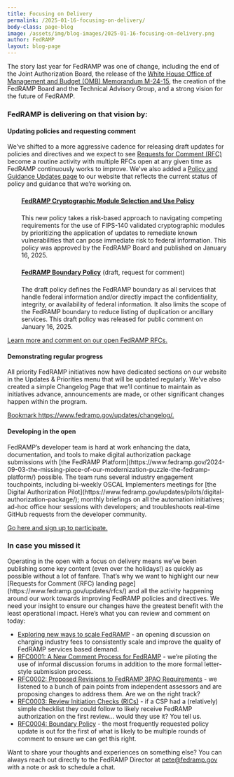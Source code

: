 ```yaml
---
title: Focusing on Delivery 
permalink: /2025-01-16-focusing-on-delivery/
body-class: page-blog
image: /assets/img/blog-images/2025-01-16-focusing-on-delivery.png
author: FedRAMP
layout: blog-page
---
```


The story last year for FedRAMP was one of change, including the end of the Joint Authorization Board, the release of the [White House Office of Management and Budget (OMB) Memorandum M-24-15](https://www.fedramp.gov/2024-07-26-the-next-phase-of-fedramp/), the creation of the FedRAMP Board and the Technical Advisory Group, and a strong vision for the future of FedRAMP.

<h3>FedRAMP is delivering on that vision by:</h3>

<h4>Updating policies and requesting comment</h4> 

We’ve shifted to a more aggressive cadence for releasing draft updates for policies and directives and we expect to see [Requests for Comment (RFC)](https://www.fedramp.gov/rfcs) become a routine activity with multiple RFCs open at any given time as FedRAMP continuously works to improve. We’ve also added a [Policy and Guidance Updates page](https://www.fedramp.gov/updates/policy-and-guidance/) to our website that reflects the current status of policy and guidance that we’re working on.

<p style="margin-top: 22px; margin-bottom: 0rem; padding-left:32px;">
<b><a href="https://www.fedramp.gov/updates/docs/cryptographic-module/" target="_blank" rel="noopener noreferrer">FedRAMP Cryptographic Module Selection and Use Policy</a></b></p>
<p style="margin-top: 22px; margin-bottom: 0rem; padding-left:32px;">This new policy takes a risk-based approach to navigating competing requirements for the use of FIPS-140 validated cryptographic modules by prioritizing the application of updates to remediate known vulnerabilities that can pose immediate risk to federal information. This policy was approved by the FedRAMP Board and published on January 16, 2025.</p>

<p style="margin-top: 22px; margin-bottom: 0rem; padding-left:32px;">
<b><a href="https://www.fedramp.gov/updates/rfcs/0004" target="_blank" rel="noopener noreferrer">FedRAMP Boundary Policy</a></b> (draft, request for comment)</p>
<p style="margin-top: 22px; margin-bottom: 0rem; padding-left:32px;">The draft policy defines the FedRAMP boundary as all services that handle federal information and/or directly impact the confidentiality, integrity, or availability of federal information. It also limits the scope of the FedRAMP boundary to reduce listing of duplication or ancillary services. This draft policy was released for public comment on January 16, 2025.</p> 

<p><a class="auth-resources-download1"  href="https://www.fedramp.gov/updates/rfcs/" target="_blank">Learn more and comment on our open FedRAMP RFCs.</a></p>

<h4>Demonstrating regular progress</h4> All priority FedRAMP initiatives now have dedicated sections on our website in the Updates & Priorities menu that will be updated regularly. We’ve also created a simple Changelog Page that we’ll continue to maintain as initiatives advance, announcements are made, or other significant changes happen within the program. 

<p><a class="auth-resources-download1"  href="https://www.fedramp.gov/updates/changelog/" target="_blank">Bookmark https://www.fedramp.gov/updates/changelog/.</a></p>

<h4>Developing in the open</h4> FedRAMP’s developer team is hard at work enhancing the data, documentation, and tools to make digital authorization package submissions with [the FedRAMP Platform](https://www.fedramp.gov/2024-09-03-the-missing-piece-of-our-modernization-puzzle-the-fedramp-platform/) possible. The team runs several industry engagement touchpoints, including bi-weekly OSCAL Implementers meetings for [the Digital Authorization Pilot](https://www.fedramp.gov/updates/pilots/digital-authorization-package/); monthly briefings on all the automation initiatives; ad-hoc office hour sessions with developers; and troubleshoots real-time GitHub requests from the developer community.

<p><a class="auth-resources-download1"  href="https://www.fedramp.gov/updates/pilots/digital-authorization-package/" target="_blank">Go here and sign up to participate.</a></p>

<h3>In case you missed it</h3>
Operating in the open with a focus on delivery means we’ve been publishing some key content (even over the holidays!) as quickly as possible without a lot of fanfare. That’s why we want to highlight our new [Requests for Comment (RFC) landing page](https://www.fedramp.gov/updates/rfcs/) and all the activity happening around our work towards improving FedRAMP policies and directives. We need your insight to ensure our changes have the greatest benefit with the least operational impact. Here’s what you can review and comment on today:

- [Exploring new ways to scale FedRAMP](https://www.fedramp.gov/2024-12-20-exploring-new-ways-to-scale-fedramp/) - an opening discussion on charging industry fees to consistently scale and improve the quality of FedRAMP services based demand.
- [RFC0001: A New Comment Process for FedRAMP](https://www.fedramp.gov/updates/rfcs/0001/) - we’re piloting the use of informal discussion forums in addition to the more formal letter-style submission process.
- [RFC0002: Proposed Revisions to FedRAMP 3PAO Requirements](https://www.fedramp.gov/updates/rfcs/0002/) - we listened to a bunch of pain points from independent assessors and are proposing changes to address them. Are we on the right track?
- [RFC0003: Review Initiation Checks (RICs)](https://www.fedramp.gov/updates/rfcs/0003/) - if a CSP had a (relatively) simple checklist they could follow to likely receive FedRAMP authorization on the first review… would they use it? You tell us.
- [RFC0004: Boundary Policy](https://www.fedramp.gov/updates/rfcs/0004) - the most frequently requested policy update is out for the first of what is likely to be multiple rounds of comment to ensure we can get this right.

Want to share your thoughts and experiences on something else? You can always reach out directly to the FedRAMP Director at [pete@fedramp.gov](mailto:pete@fedramp.gov) with a note or ask to schedule a chat.
